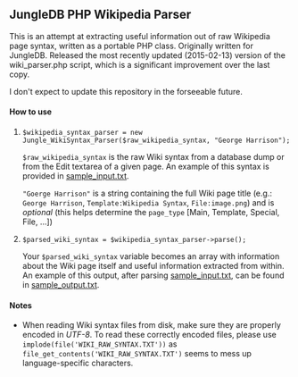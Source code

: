 ## JungleDB PHP Wikipedia Parser

This is an attempt at extracting useful information out of raw Wikipedia page syntax, written as a portable PHP class. Originally written for JungleDB. Released the most recently updated (2015-02-13) version of the wiki_parser.php script, which is a significant improvement over the last copy.

I don't expect to update this repository in the forseeable future.

#### How to use

1. `$wikipedia_syntax_parser = new Jungle_WikiSyntax_Parser($raw_wikipedia_syntax, "George Harrison");`
	
	`$raw_wikipedia_syntax` is the raw Wiki syntax from a database dump or from the Edit textarea of a given page. An example of this syntax is provided in [sample_input.txt](https://github.com/donwilson/PHP-Wikipedia-Syntax-Parser/blob/master/sample_input.txt).
	
	`"Goerge Harrison"` is a string containing the full Wiki page title (e.g.: `George Harrison`, `Template:Wikipedia Syntax`, `File:image.png`) and is *optional* (this helps determine the `page_type` [Main, Template, Special, File, ...])
	
2. `$parsed_wiki_syntax = $wikipedia_syntax_parser->parse();`

	Your `$parsed_wiki_syntax` variable becomes an array with information about the Wiki page itself and useful information extracted from within. An example of this output, after parsing [sample_input.txt](https://github.com/donwilson/PHP-Wikipedia-Syntax-Parser/blob/master/sample_input.txt), can be found in [sample_output.txt](https://github.com/donwilson/PHP-Wikipedia-Syntax-Parser/blob/master/sample_output.txt).


#### Notes

- When reading Wiki syntax files from disk, make sure they are properly encoded in *UTF-8*. To read these correctly encoded files, please use `implode(file('WIKI_RAW_SYNTAX.TXT'))` as `file_get_contents('WIKI_RAW_SYNTAX.TXT')` seems to mess up language-specific characters.
